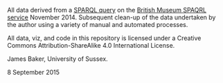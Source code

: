 All data derived from a [SPARQL query](https://gist.github.com/drjwbaker/713a8bfc5afb91017503) on the [British Museum SPAQRL service](http://collection.britishmuseum.org/sparql) November 2014. Subsequent clean-up of the data undertaken by the author using a variety of manual and automated processes.

All data, viz, and code in this repository is licensed under a Creative Commons Attribution-ShareAlike 4.0 International License.

James Baker, University of Sussex.

8 September 2015
